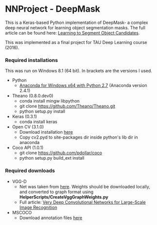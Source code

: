 # NNProject - DeepMask

This is a Keras-based Python implementation of DeepMask- a complex deep neural network for learning object segmentation masks. The full article can be found here: [Learning to Segment Object Candidates](http://arxiv.org/abs/1506.06204).

This was implemented as a final project for TAU Deep Learning course (2016).

### Required installations
This was run on Windows 8.1 (64 bit). In brackets are the versions I used.

- Python
  - [Anaconda for Windows x64 with Python 2.7](https://www.continuum.io/downloads) (Anaconda version 2.4.1)
- Theano (0.8.0.dev0)
  - conda install mingw libpython
  - git clone https://github.com/Theano/Theano.git
  - python setup.py install
- Keras (0.3.1)
  - conda install keras
- Open CV (3.1.0)
  - Download installation [here](http://opencv.org/)
  - Copy cv2.pyd to site-packages dir inside python's lib dir in anaconda
- Coco API (1.0.1)
  - git clone https://github.com/pdollar/coco
  - python setup.py build_ext install

### Required downloads
- VGG-D
  - Net was taken from [here](https://gist.github.com/baraldilorenzo/07d7802847aaad0a35d3). Weights should be downloaded locally, and converted to graph format using **HelperScripts/CreateVggGraphWeights.py**
  - Full article: [Very Deep Convolutional Networks for Large-Scale Image Recognition](http://arxiv.org/abs/1409.1556)
- MSCOCO
  - Download annotation files [here](http://mscoco.org/dataset/#download)

